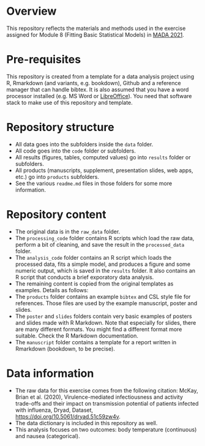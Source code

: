 # Overview

This repository reflects the materials and methods used in the exercise assigned for Module 8 (Fitting Basic Statistical Models) in [MADA 2021](https://andreashandel.github.io/MADAcourse/Assessment_Basic_Models.html). 

# Pre-requisites

This repository is created from a template for a data analysis project using R, Rmarkdown (and variants, e.g. bookdown), Github and a reference manager that can handle bibtex. It is also assumed that you have a word processor installed (e.g. MS Word or [LibreOffice](https://www.libreoffice.org/)). You need that software stack to make use of this repository and template.

# Repository structure

* All data goes into the subfolders inside the `data` folder.
* All code goes into the `code` folder or subfolders.
* All results (figures, tables, computed values) go into `results` folder or subfolders.
* All products (manuscripts, supplement, presentation slides, web apps, etc.) go into `products` subfolders.
* See the various `readme.md` files in those folders for some more information.

# Repository content 

* The original data is in the `raw_data` folder. 
* The `processing_code` folder contains R scripts which load the raw data, perform a bit of cleaning, and save the result in the `processed_data` folder.
* The `analysis_code` folder contains an R script which loads the processed data, fits a simple model, and produces a figure and some numeric output, which is saved in the `results` folder. It also contains an R script that conducts a brief exporatory data analysis.
* The remaining content is copied from the original templates as examples. Details as follows:
* The `products` folder contains an example `bibtex` and CSL style file for references. Those files are used by the example manuscript, poster and slides.
* The `poster` and `slides` folders contain very basic examples of posters and slides made with R Markdown. Note that especially for slides, there are many different formats. You might find a different format more suitable. Check the R Markdown documentation. 
* The  `manuscript` folder contains a template for a report written in Rmarkdown (bookdown, to be precise).

# Data information

* The raw data for this exercise comes from the following citation:
McKay, Brian et al. (2020), Virulence-mediated infectiousness and activity trade-offs and their impact on transmission potential of patients infected with influenza, Dryad, Dataset, https://doi.org/10.5061/dryad.51c59zw4v.
* The data dictionary is included in this repository as well.
* This analysis focuses on two outcomes: body temperature (continuous) and nausea (categorical).


